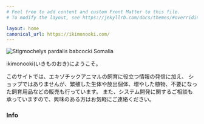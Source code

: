 ```yaml
---
# Feel free to add content and custom Front Matter to this file.
# To modify the layout, see https://jekyllrb.com/docs/themes/#overriding-theme-defaults

layout: home
canonical_url: https://ikimonooki.com/
---
```


![Stigmochelys pardalis babcocki Somalia]({{site.baseurl}}/assets/img/top.jpeg)

ikimonooki(いきものおき)にようこそ。  

このサイトでは、エキゾチックアニマルの飼育に役立つ情報の発信に加え、
ショップではありませんが、繁殖した生体や放出個体、増やした植物、不要になった飼育用品などの販売も行っています。
また、システム開発に関するご相談も承っていますので、興味のある方はお気軽にご連絡ください。

### Info
